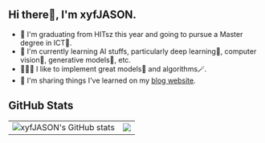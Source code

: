 ## Hi there👋, I'm xyfJASON.

 - 🔭 I'm graduating from HITsz this year and going to pursue a Master degree in ICT🏫.
 - 🌱 I'm currently learning AI stuffs, particularly deep learning🤖, computer vision👀, generative models🎨, etc.
 - 👨🏻‍💻 I like to implement great models🔮 and algorithms🪄.
 - 📝 I'm sharing things I've learned on my [blog website](https://xyfjason.top).


## GitHub Stats

<table>
 <tr>
  <td>
   <img align="center" src="https://github-readme-stats.vercel.app/api?username=xyfjason&show_icons=true&hide_border=true&theme=default" alt="xyfJASON's GitHub stats" />
  </td>
  <td>
   <img align="center" src="https://github-readme-stats.vercel.app/api/top-langs/?username=xyfJASON&hide=html,css,verilog,vhdl,jupyter%20notebook&langs_count=3&hide_border=true" />
  </td>
 </tr>
</table>

<!--
**xyfJASON/xyfJASON** is a ✨ _special_ ✨ repository because its `README.md` (this file) appears on your GitHub profile.

Here are some ideas to get you started:

- 🔭 I’m currently working on ...
- 🌱 I’m currently learning ...
- 👯 I’m looking to collaborate on ...
- 🤔 I’m looking for help with ...
- 💬 Ask me about ...
- 📫 How to reach me: ...
- 😄 Pronouns: ...
- ⚡ Fun fact: ...
-->
